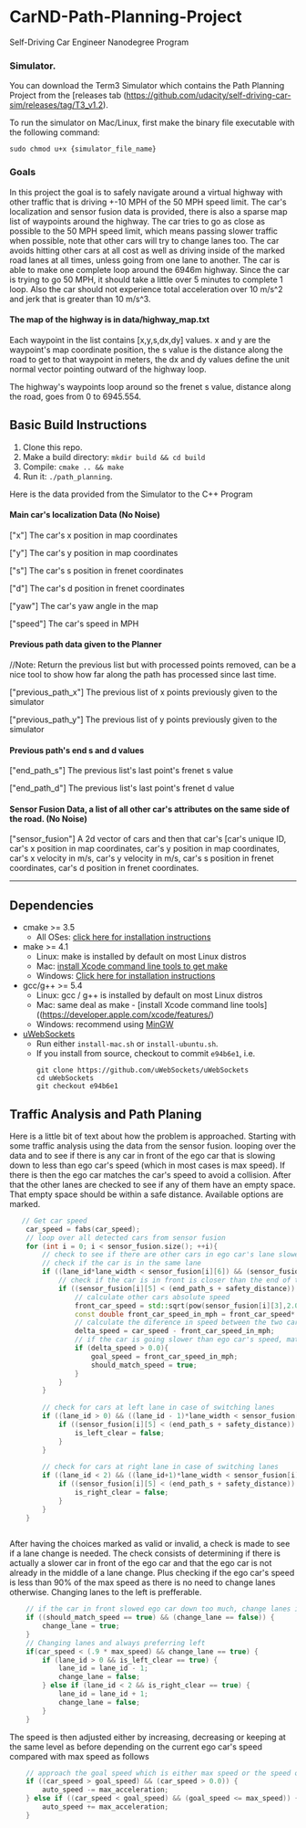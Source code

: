 # CarND-Path-Planning-Project
Self-Driving Car Engineer Nanodegree Program
   
### Simulator.
You can download the Term3 Simulator which contains the Path Planning Project from the [releases tab (https://github.com/udacity/self-driving-car-sim/releases/tag/T3_v1.2).  

To run the simulator on Mac/Linux, first make the binary file executable with the following command:
```shell
sudo chmod u+x {simulator_file_name}
```

### Goals
In this project the goal is to safely navigate around a virtual highway with other traffic that is driving +-10 MPH of the 50 MPH speed limit. The car's localization and sensor fusion data is provided, there is also a sparse map list of waypoints around the highway. The car tries to go as close as possible to the 50 MPH speed limit, which means passing slower traffic when possible, note that other cars will try to change lanes too. The car avoids hitting other cars at all cost as well as driving inside of the marked road lanes at all times, unless going from one lane to another. The car is able to make one complete loop around the 6946m highway. Since the car is trying to go 50 MPH, it should take a little over 5 minutes to complete 1 loop. Also the car should not experience total acceleration over 10 m/s^2 and jerk that is greater than 10 m/s^3.

#### The map of the highway is in data/highway_map.txt
Each waypoint in the list contains  [x,y,s,dx,dy] values. x and y are the waypoint's map coordinate position, the s value is the distance along the road to get to that waypoint in meters, the dx and dy values define the unit normal vector pointing outward of the highway loop.

The highway's waypoints loop around so the frenet s value, distance along the road, goes from 0 to 6945.554.

## Basic Build Instructions

1. Clone this repo.
2. Make a build directory: `mkdir build && cd build`
3. Compile: `cmake .. && make`
4. Run it: `./path_planning`.

Here is the data provided from the Simulator to the C++ Program

#### Main car's localization Data (No Noise)

["x"] The car's x position in map coordinates

["y"] The car's y position in map coordinates

["s"] The car's s position in frenet coordinates

["d"] The car's d position in frenet coordinates

["yaw"] The car's yaw angle in the map

["speed"] The car's speed in MPH

#### Previous path data given to the Planner

//Note: Return the previous list but with processed points removed, can be a nice tool to show how far along
the path has processed since last time. 

["previous_path_x"] The previous list of x points previously given to the simulator

["previous_path_y"] The previous list of y points previously given to the simulator

#### Previous path's end s and d values 

["end_path_s"] The previous list's last point's frenet s value

["end_path_d"] The previous list's last point's frenet d value

#### Sensor Fusion Data, a list of all other car's attributes on the same side of the road. (No Noise)

["sensor_fusion"] A 2d vector of cars and then that car's [car's unique ID, car's x position in map coordinates, car's y position in map coordinates, car's x velocity in m/s, car's y velocity in m/s, car's s position in frenet coordinates, car's d position in frenet coordinates. 

---

## Dependencies

* cmake >= 3.5
  * All OSes: [click here for installation instructions](https://cmake.org/install/)
* make >= 4.1
  * Linux: make is installed by default on most Linux distros
  * Mac: [install Xcode command line tools to get make](https://developer.apple.com/xcode/features/)
  * Windows: [Click here for installation instructions](http://gnuwin32.sourceforge.net/packages/make.htm)
* gcc/g++ >= 5.4
  * Linux: gcc / g++ is installed by default on most Linux distros
  * Mac: same deal as make - [install Xcode command line tools]((https://developer.apple.com/xcode/features/)
  * Windows: recommend using [MinGW](http://www.mingw.org/)
* [uWebSockets](https://github.com/uWebSockets/uWebSockets)
  * Run either `install-mac.sh` or `install-ubuntu.sh`.
  * If you install from source, checkout to commit `e94b6e1`, i.e.
    ```
    git clone https://github.com/uWebSockets/uWebSockets 
    cd uWebSockets
    git checkout e94b6e1
    ```

## Traffic Analysis and Path Planing
Here is a little bit of text about how the problem is approached.
Starting with some traffic analysis using the data from the sensor fusion. looping over the data and to see if there is any car in front of the ego car that is slowing down to less than ego car's speed (which in most cases is max speed). If there is then the ego car matches the car's speed to avoid a collision. After that the other lanes are checked to see if any of them have an empty space. That empty space should be within a safe distance. Available options are marked.
```c++
   // Get car speed
    car_speed = fabs(car_speed);
    // loop over all detected cars from sensor fusion
    for (int i = 0; i < sensor_fusion.size(); ++i){
        // check to see if there are other cars in ego car's lane slower than ego car's speed
        // check if the car is in the same lane
        if ((lane_id*lane_width < sensor_fusion[i][6]) && (sensor_fusion[i][6] < (lane_id+1)*lane_width)) {
            // check if the car is in front is closer than the end of the previous path plus a safety distance             
            if ((sensor_fusion[i][5] < (end_path_s + safety_distance)) && (sensor_fusion[i][5] > (car_s - 5.0))) {
                // calculate other cars absolute speed             
                front_car_speed = std::sqrt(pow(sensor_fusion[i][3],2.0) + pow(sensor_fusion[i][4],2.0) ); 
                const double front_car_speed_in_mph = front_car_speed* 2.23694;
                // calculate the diference in speed between the two cars
                delta_speed = car_speed - front_car_speed_in_mph;
                // if the car is going slower than ego car's speed, match its speed
                if (delta_speed > 0.0){
                    goal_speed = front_car_speed_in_mph;
                    should_match_speed = true;
                } 
            }
        }
        
        // check for cars at left lane in case of switching lanes
        if ((lane_id > 0) && ((lane_id - 1)*lane_width < sensor_fusion[i][6]) && (sensor_fusion[i][6] < lane_id*lane_width)) {
            if ((sensor_fusion[i][5] < (end_path_s + safety_distance)) && (sensor_fusion[i][5] > car_s - safety_distance/2)) { 
                is_left_clear = false;
            }            
        }
        
        // check for cars at right lane in case of switching lanes        
        if ((lane_id < 2) && ((lane_id+1)*lane_width < sensor_fusion[i][6]) && (sensor_fusion[i][6] < (lane_id+2)*lane_width) ) {
            if ((sensor_fusion[i][5] < (end_path_s + safety_distance)) && (sensor_fusion[i][5] > car_s - safety_distance/2)) {
                is_right_clear = false;
            } 
        }            
    }        
              
```

After having the choices marked as valid or invalid, a check is made to see if a lane change is needed. The check consists of determining if there is actually a slower car in front of the ego car and that the ego car is not already in the middle of a lane change. Plus checking if the ego car's speed is less than 90% of the max speed as there is no need to change lanes otherwise. Changing lanes to the left is prefferable.

```c++
    // if the car in front slowed ego car down too much, change lanes if a lane change is not already in progress
    if ((should_match_speed == true) && (change_lane == false)) {
        change_lane = true;
    }
    // Changing lanes and always preferring left
    if(car_speed < (.9 * max_speed) && change_lane == true) {
        if (lane_id > 0 && is_left_clear == true) {
            lane_id = lane_id - 1;
            change_lane = false;
        } else if (lane_id < 2 && is_right_clear == true) {
            lane_id = lane_id + 1;
            change_lane = false;
        } 
    }
```

The speed is then adjusted either by increasing, decreasing or keeping at the same level as before depending on the current ego car's speed compared with max speed as follows

```c++
    // approach the goal speed which is either max speed or the speed of a slower car in front
    if ((car_speed > goal_speed) && (car_speed > 0.0)) {
        auto_speed -= max_acceleration;
    } else if ((car_speed < goal_speed) && (goal_speed <= max_speed)) {
        auto_speed += max_acceleration;            
    }
```